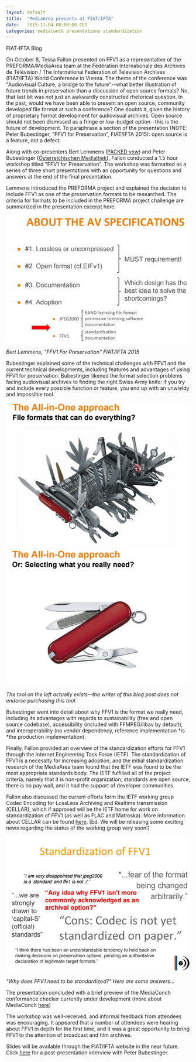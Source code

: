 ```yaml
---
layout: default
title:  "MediaArea presents at FIAT/IFTA"
date:   2015-11-04 08:00:00 CET
categories: mediaconch presentations standardization
---
```


FIAT-IFTA Blog

On October 8, Tessa Fallon presented on FFV1 as a representative of the PREFORMA/MediaArea team at the Fédération Internationale des Archives de Télévision / The International Federation of Television Archives (FIAT/IFTA) World Conference in Vienna. The theme of the conference was "Audiovisual Culture, a bridge to the future"--what better illustration of future trends in preservation than a discussion of open source formats?  No, that last bit was not just an awkwardly constructed rhetorical question.  In the past, would we have been able to present an open source, community developed file format at such a conference?  One doubts it, given the history of proprietary format development for audiovisual archives. Open source should not been dismissed as a fringe or low-budget option--this is the future of development. To paraphrase a section of the presentation (NOTE:  Peter Bubestinger, “FFV1 for Preservation”, FIAT/IFTA 2015): open source is a feature, not a defect.

Along with co-presenters Bert Lemmens ([PACKED vxw](http://packed.be)) and Peter Bubestinger ([Österreichischen Mediathek](http://www.mediathek.at/)), Fallon conducted a 1.5 hour workshop titled "FFV1 for Preservation".  The workshop was formatted as a series of three short presentations with an opportunity for questions and answers at the end of the final presentation.

Lemmens introduced  the PREFORMA project and explained the decision to include FFV1 as one of the preservation formats to be researched.  The criteria for formats to be included in the PREFORMA project challenge are summarized in the presentation excerpt here:

![image alt text](/images/fiat1.png)

*Bert Lemmens, "FFV1 For Preservation" FIAT/IFTA 2015*

Bubestinger explained some of the technical challenges with FFV1 and the current technical developments, including features and advantages of using FFV1 for preservation.  Bubestinger likened the format selection problems facing audiovisual archives to finding the right Swiss Army knife:  if you try and include every possible function or feature,  you end up with an unwieldy and impossible tool.

![image alt text](/images/fiat2.png)![image alt text](/images/fiat3.png)

*The tool on the left actually exists--the writer of this blog post does not endorse purchasing this tool.*

Bubestinger went into detail about why FFV1 is the format we really need, including its advantages with regards to sustainability (free and open source codebase), accessibility (included with FFMPEG/libav by default), and interoperability (no vendor dependency, reference implementation *is *the production implementation).

Finally, Fallon provided an overview of the standardization efforts for FFV1 through the Internet Engineering Task Force (IETF).  The standardization of FFV1 is a necessity for increasing adoption, and the initial standardization research of the MediaArea team found that the IETF was found to be the most appropriate standards body.  The IETF fulfilled all of the project criteria, namely that it is non-profit organization, standards are open source, there is no pay wall, and it had the support of developer communities.

Fallon also discussed the current efforts form the IETF working group Codec Encoding for LossLess Archiving and Realtime transmission (CELLAR), which if approved will be the IETF home for work on standardization of FFV1 (as well as FLAC and Matroska).  More information about CELLAR can be found [here](https://datatracker.ietf.org/doc/charter-ietf-cellar/). [Ed. We will be releasing some exciting news regarding the status of the working group very soon!]

![image alt text](/images/fiat4.png)

*"Why does FFV1 need to be standardized?"  Here are some answers...*

The presentation concluded with a brief preview of the MediaConch conformance checker currently under development (more about MediaConch [here](https://mediaarea.net/MediaConch/about.html))

The workshop was well-received, and informal feedback from attendees was encouraging.  It appeared that a number of attendees were hearing about FFV1 in depth for the first time, and it was a great opportunity to bring FFV1 to the attention of broadcast and film archives.

Slides will be available through the FIAT/IFTA website in the near future.  Click [here](https://archive.org/details/ThursdayFFV1ForPreservationInterviewPeterBubestinger) for a post-presentation interview with Peter Bubestinger.  

